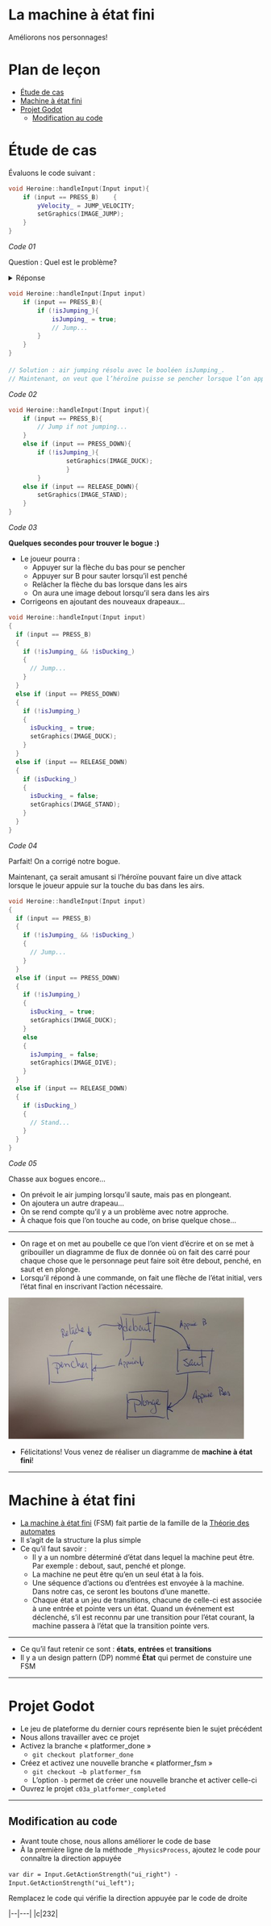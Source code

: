 # La machine à état fini <!-- omit in toc -->
Améliorons nos personnages!

# Plan de leçon <!-- omit in toc -->
- [Étude de cas](#étude-de-cas)
- [Machine à état fini](#machine-à-état-fini)
- [Projet Godot](#projet-godot)
  - [Modification au code](#modification-au-code)

# Étude de cas

Évaluons le code suivant :
```cpp
void Heroine::handleInput(Input input){
    if (input == PRESS_B)    {
        yVelocity_ = JUMP_VELOCITY;
        setGraphics(IMAGE_JUMP);    
    }
}
```
*Code 01* 

Question : Quel est le problème?

<details><summary>Réponse</summary>
- Rien ne ll'empêche de faire du air jumping
</details>

```cpp
void Heroine::handleInput(Input input)
    if (input == PRESS_B){
        if (!isJumping_){
            isJumping_ = true;
            // Jump...
        }
    }
}

// Solution : air jumping résolu avec le booléen isJumping_.
// Maintenant, on veut que l’héroïne puisse se pencher lorsque l’on appuie en bas et se relever lorsque l’on relâche
```
*Code 02*

```cpp
void Heroine::handleInput(Input input){
    if (input == PRESS_B){
        // Jump if not jumping...
    }
    else if (input == PRESS_DOWN){
        if (!isJumping_){
                setGraphics(IMAGE_DUCK);
                }
        }
    else if (input == RELEASE_DOWN){
        setGraphics(IMAGE_STAND);
    }
}
```
*Code 03*

**Quelques secondes pour trouver le bogue :)**

- Le joueur pourra :
  - Appuyer sur la flèche du bas pour se pencher
  - Appuyer sur B pour sauter lorsqu’il est penché
  - Relâcher la flèche du bas lorsque dans les airs
  - On aura une image debout lorsqu’il sera dans les airs
- Corrigeons en ajoutant des nouveaux drapeaux...

```cpp
void Heroine::handleInput(Input input)
{
  if (input == PRESS_B)
  {
    if (!isJumping_ && !isDucking_)
    {
      // Jump...
    }
  }
  else if (input == PRESS_DOWN)
  {
    if (!isJumping_)
    {
      isDucking_ = true;
      setGraphics(IMAGE_DUCK);
    }
  }
  else if (input == RELEASE_DOWN)
  {
    if (isDucking_)
    {
      isDucking_ = false;
      setGraphics(IMAGE_STAND);
    }
  }
}
```
*Code 04*

Parfait! On a corrigé notre bogue.

Maintenant, ça serait amusant si l’héroïne pouvant faire un dive attack lorsque le joueur appuie sur la touche du bas dans les airs.

```cpp
void Heroine::handleInput(Input input)
{
  if (input == PRESS_B)
  {
    if (!isJumping_ && !isDucking_)
    {
      // Jump...
    }
  }
  else if (input == PRESS_DOWN)
  {
    if (!isJumping_)
    {
      isDucking_ = true;
      setGraphics(IMAGE_DUCK);
    }
    else
    {
      isJumping_ = false;
      setGraphics(IMAGE_DIVE);
    }
  }
  else if (input == RELEASE_DOWN)
  {
    if (isDucking_)
    {
      // Stand...
    }
  }
}

```
*Code 05*

Chasse aux bogues encore…

- On prévoit le air jumping lorsqu’il saute, mais pas en plongeant.
- On ajoutera un autre drapeau…
- On se rend compte qu’il y a un problème avec notre approche.
- À chaque fois que l’on touche au code, on brise quelque chose...

---

- On rage et on met au poubelle ce que l’on vient d’écrire et on se met à gribouiller un diagramme de flux de donnée où on fait des carré pour chaque chose que le personnage peut faire soit être debout, penché, en saut et en plonge.
- Lorsqu’il répond à une commande, on fait une flèche de l’état initial, vers l’état final en inscrivant l’action nécessaire.

![](assets/fsm_esquisse.jpg)

- Félicitations! Vous venez de réaliser un diagramme de **machine à état fini**!

---

# Machine à état fini
- [La machine à état fini](https://fr.wikipedia.org/wiki/Automate_fini) (FSM) fait partie de la famille de la [Théorie des automates](https://fr.wikipedia.org/wiki/Th%C3%A9orie_des_automates)
- Il s’agit de la structure la plus simple
- Ce qu’il faut savoir :
  - Il y a un nombre déterminé d’état dans lequel la machine peut être. Par exemple : debout, saut, penché et plonge.
  - La machine ne peut être qu’en un seul état à la fois.
  - Une séquence d’actions ou d’entrées est envoyée à la machine. Dans notre cas, ce seront les boutons d’une manette.
  - Chaque état a un jeu de transitions, chacune de celle-ci est associée à une entrée et pointe vers un état. Quand un événement est déclenché, s’il est reconnu par une transition pour l’état courant, la machine passera à l’état que la transition pointe vers.

---

- Ce qu’il faut retenir ce sont : **états**, **entrées** et **transitions**
- Il y a un design pattern (DP) nommé **État** qui permet de constuire une FSM

---

# Projet Godot
- Le jeu de plateforme du dernier cours représente bien le sujet précédent
- Nous allons travailler avec ce projet
- Activez la branche « platformer_done »
  - `git checkout platformer_done`
- Créez et activez une nouvelle branche « platformer_fsm »
  - `git checkout –b platformer_fsm`
  - L’option `-b` permet de créer une nouvelle branche et activer celle-ci
- Ouvrez le projet `c03a_platformer_completed`

---

## Modification au code
- Avant toute chose, nous allons améliorer le code de base
- À la première ligne de la méthode `_PhysicsProcess`, ajoutez le code pour connaître la direction appuyée

`var dir = Input.GetActionStrength("ui_right") - Input.GetActionStrength("ui_left");`

Remplacez le code qui vérifie la direction appuyée par le code de droite


|--|---|
|c|232|
